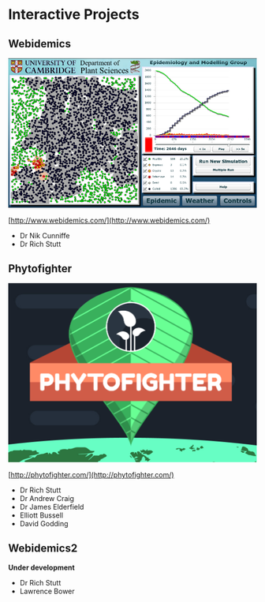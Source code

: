 # Interactive Projects

## Webidemics

[![](images/webidemics.png)](http://www.webidemics.com/)

[http://www.webidemics.com/](http://www.webidemics.com/)

- Dr Nik Cunniffe
- Dr Rich Stutt

## Phytofighter

[![](images/phytofighter.png)](http://phytofighter.com/)

[http://phytofighter.com/](http://phytofighter.com/)


- Dr Rich Stutt
- Dr Andrew Craig
- Dr James Elderfield
- Elliott Bussell
- David Godding

## Webidemics2

**Under development**

- Dr Rich Stutt
- Lawrence Bower
